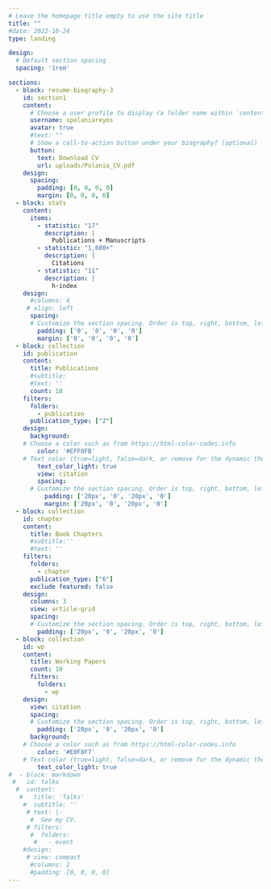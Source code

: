 ```yaml
---
# Leave the homepage title empty to use the site title
title: ""
#date: 2022-10-24
type: landing

design:
  # Default section spacing
  spacing: '1rem'

sections:
  - block: resume-biography-3
    id: section1
    content:
      # Choose a user profile to display (a folder name within `content/authors/`)
      username: spolaniareyes
      avatar: true
      #text: ""
      # Show a call-to-action button under your biography? (optional)
      button:
        text: Download CV
        url: uploads/Polania_CV.pdf
    design:
      spacing:
        padding: [0, 0, 0, 0]
        margin: [0, 0, 0, 0]
  - block: stats
    content:
      items:
        - statistic: "17"
          description: |
            Publications + Manuscripts 
        - statistic: "1,600+"
          description: |
            Citations
        - statistic: "11"
          description: |
            h-index
    design:
      #columns: 4
     # align: left    
      spacing:
      # Customize the section spacing. Order is top, right, bottom, left.
        padding: ['0', '0', '0', '0']
        margin: ['0', '0', '0', '0']
  - block: collection
    id: publication
    content:
      title: Publications
      #subtitle:
      #text: ''
      count: 10
    filters:
      folders:
        - publication
      publication_type: ["2"]
    design:
      background:
    # Choose a color such as from https://html-color-codes.info
        color: '#EFF8FB'
    # Text color (true=light, false=dark, or remove for the dynamic theme color).
        text_color_light: true
        view: citation
        spacing:
      # Customize the section spacing. Order is top, right, bottom, left.
          padding: ['20px', '0', '20px', '0']
          margin: ['20px', '0', '20px', '0']
  - block: collection
    id: chapter
    content:
      title: Book Chapters
      #subtitle:''
      #text: ''
    filters:
      folders:
        - chapter
      publication_type: ["6"]
      exclude featured: false    
    design:
      columns: 3
      view: article-grid
      spacing:
      # Customize the section spacing. Order is top, right, bottom, left.
        padding: ['20px', '0', '20px', '0']
  - block: collection
    id: wp
    content:
      title: Working Papers
      count: 10
      filters:
        folders:
          - wp
    design:
      view: citation
      spacing:
      # Customize the section spacing. Order is top, right, bottom, left.
        padding: ['20px', '0', '20px', '0']
      background:
    # Choose a color such as from https://html-color-codes.info
        color: '#E0F8F7' 
    # Text color (true=light, false=dark, or remove for the dynamic theme color).
        text_color_light: true
#  - block: markdown
 #   id: talks
  #  content:
   #   title: 'Talks'
    #  subtitle: ''
     # text: |-
      #  See my CV.
     # filters:
      #  folders:
       #   - event
    #design:
     # view: compact
      #columns: 2
      #padding: [0, 0, 0, 0]
---
```

